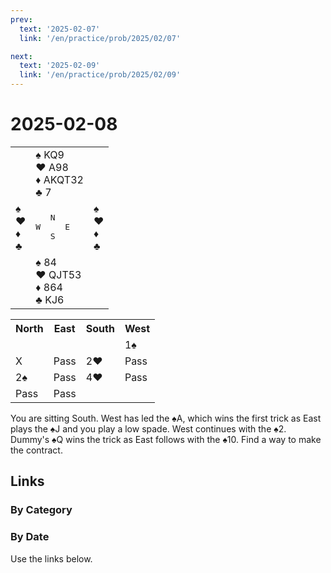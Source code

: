 ```yaml
---
prev:
  text: '2025-02-07'
  link: '/en/practice/prob/2025/02/07'

next:
  text: '2025-02-09'
  link: '/en/practice/prob/2025/02/09'
---
```


# 2025-02-08

<table class="deal">
	<tr>
		<td></td>
		<td>♠ KQ9<br>♥ A98<br>♦ AKQT32<br>♣ 7</td>
		<td></td>
	</tr>
	<tr>
		<td>♠ <br>♥ <br>♦ <br>♣ </td>
		<td><pre>   N<br>W     E<br>   S</pre></td>
		<td>♠ <br>♥ <br>♦ <br>♣ </td>
	</tr>
	<tr>
		<td></td>
		<td>♠ 84<br>♥ QJT53<br>♦ 864<br>♣ KJ6</td>
		<td></td>
	</tr>
</table>

<table class="auction">
	<tr>
		<th>North</th>
		<th>East</th>
		<th>South</th>
		<th>West</th>
	</tr>
	<tr>
		<td></td>
		<td></td>
		<td></td>
		<td>1♠</td>
	</tr>
	<tr>
		<td>X</td>
		<td>Pass</td>
		<td>2♥</td>
		<td>Pass</td>
	</tr>
	<tr>
		<td>2♠</td>
		<td>Pass</td>
		<td>4♥</td>
		<td>Pass</td>
	</tr>
	<tr>
		<td>Pass</td>
		<td>Pass</td>
		<td></td>
		<td></td>
	</tr>
</table>

You are sitting South. West has led the ♠A, which wins the first trick as East plays the ♠J and you play a low spade. West continues with the ♠2. Dummy's ♠Q wins the trick as East follows with the ♠10. Find a way to make the contract.

## Links

[<Badge type="tip" text="Check Solution"/>](/en/learning/prob/2025/02/08)

### By Category

[<Badge type="tip" text="<--"/>](/en/practice/prob/2025/02/06)
[<Badge type="tip" text="Calendar"/>](/en/practice/calendar/2025/02)
[<Badge type="tip" text="-->"/>](/en/practice/prob/2025/02/10)

### By Date

Use the links below.